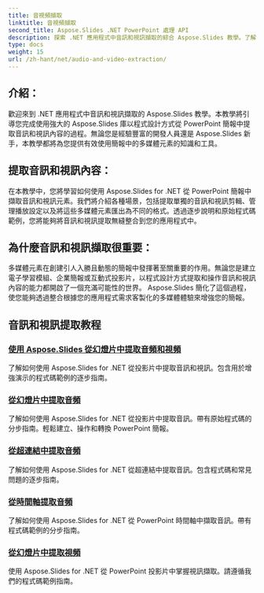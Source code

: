 ```yaml
---
title: 音視頻擷取
linktitle: 音視頻擷取
second_title: Aspose.Slides .NET PowerPoint 處理 API
description: 探索 .NET 應用程式中音訊和視訊擷取的綜合 Aspose.Slides 教學。了解如何以程式設計方式從 PowerPoint 簡報中擷取和操作多媒體元素。
type: docs
weight: 15
url: /zh-hant/net/audio-and-video-extraction/
---
```


## 介紹：

歡迎來到 .NET 應用程式中音訊和視訊擷取的 Aspose.Slides 教學。本教學將引導您完成使用強大的 Aspose.Slides 庫以程式設計方式從 PowerPoint 簡報中提取音訊和視訊內容的過程。無論您是經驗豐富的開發人員還是 Aspose.Slides 新手，本教學都將為您提供有效使用簡報中的多媒體元素的知識和工具。

## 提取音訊和視訊內容：

在本教學中，您將學習如何使用 Aspose.Slides for .NET 從 PowerPoint 簡報中擷取音訊和視訊元素。我們將介紹各種場景，包括提取單獨的音訊和視訊剪輯、管理播放設定以及將這些多媒體元素匯出為不同的格式。透過逐步說明和原始程式碼範例，您將能夠將音訊和視訊提取無縫整合到您的應用程式中。

## 為什麼音訊和視訊擷取很重要：

多媒體元素在創建引人入勝且動態的簡報中發揮著至關重要的作用。無論您是建立電子學習模組、企業簡報或互動式投影片，以程式設計方式提取和操作音訊和視訊內容的能力都開啟了一個充滿可能性的世界。 Aspose.Slides 簡化了這個過程，使您能夠透過整合根據您的應用程式需求客製化的多媒體體驗來增強您的簡報。

## 音訊和視訊提取教程
### [使用 Aspose.Slides 從幻燈片中提取音頻和視頻](./audio-and-video-extraction/)
了解如何使用 Aspose.Slides for .NET 從投影片中提取音訊和視訊。包含用於增強演示的程式碼範例的逐步指南。
### [從幻燈片中提取音頻](./extract-audio/)
了解如何使用 Aspose.Slides for .NET 從投影片中提取音訊。帶有原始程式碼的分步指南。輕鬆建立、操作和轉換 PowerPoint 簡報。
### [從超連結中提取音頻](./extract-audio-from-hyperlink/)
了解如何使用 Aspose.Slides for .NET 從超連結中提取音訊。包含程式碼和常見問題的逐步指南。
### [從時間軸提取音頻](./extract-audio-from-timeline/)
了解如何使用 Aspose.Slides for .NET 從 PowerPoint 時間軸中擷取音訊。帶有程式碼範例的分步指南。
### [從幻燈片中提取視頻](./extract-video/)
使用 Aspose.Slides for .NET 從 PowerPoint 投影片中掌握視訊擷取。請遵循我們的程式碼範例指南。